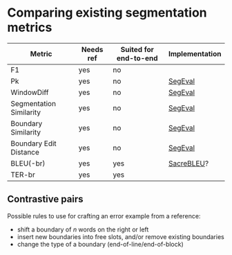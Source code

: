 # Comparing existing segmentation metrics

| Metric | Needs ref | Suited for end-to-end | Implementation |
|--------|-----------|-----------------------|----------------|
| F1     | yes       | no                    |                |
| Pk     | yes       | no                    | [SegEval](https://pypi.org/project/segeval/) |
| WindowDiff | yes   | no                    | [SegEval](https://pypi.org/project/segeval/) |
| Segmentation Similarity | yes | no         | [SegEval](https://pypi.org/project/segeval/) |
| Boundary Similarity | yes | no             | [SegEval](https://pypi.org/project/segeval/) |
| Boundary Edit Distance | yes | no          | [SegEval](https://pypi.org/project/segeval/) |
| BLEU(-br) | yes    | yes                   | [SacreBLEU](https://github.com/mjpost/sacrebleu)? | 
| TER-br | yes       | yes                   |                |

## Contrastive pairs

Possible rules to use for crafting an error example from a reference:
- shift a boundary of *n* words on the right or left
- insert new boundaries into free slots, and/or remove existing boundaries
- change the type of a boundary (end-of-line/end-of-block)
